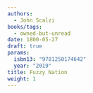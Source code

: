 ```yaml
---
authors:
  - John Scalzi
books/tags:
  - owned-but-unread
date: 1800-05-27
draft: true
params:
  isbn13: "9781250174642"
  year: "2019"
title: Fuzzy Nation
weight: 1
---
```


<!--more-->
